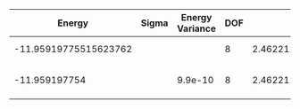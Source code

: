 | Energy                | Sigma | Energy Variance | DOF | Einf              | Method                   | Reference |
|-----------------------|-------|-----------------|-----|-------------------|--------------------------|-----------|
| -11.95919775515623762 |       |                 | 8   | 2.462211074285714 | Exact diagonalization    | [code](https://github.com/varbench/methods/blob/main/scripts/Hubbard/chain_14_P_4_2.15443469/ed_netket.sh) |
| -11.959197754         |       | 9.9e-10         | 8   | 2.462211074285714 | DMRG (MaxBondDim ~1500)  | TODO: ask Max |
